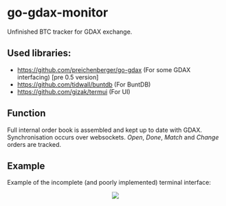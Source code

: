 # go-gdax-monitor
Unfinished BTC tracker for GDAX exchange.

## Used libraries:

* https://github.com/preichenberger/go-gdax (For some GDAX interfacing) [pre 0.5 version]
* https://github.com/tidwall/buntdb (For BuntDB)
* https://github.com/gizak/termui (For UI)
## Function

Full internal order book is assembled and kept up to date with GDAX. Synchronisation occurs over websockets. *Open*, *Done*, *Match* and *Change* orders are tracked.

## Example

Example of the incomplete (and poorly implemented) terminal interface:
<p align="center">
    <img src="https://cdn.rawgit.com/eDISCO/go-gdax-monitor/e836ea6b/example.svg">
</p>
